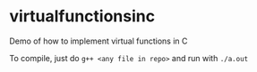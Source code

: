 # virtualfunctionsinc
Demo of how to implement virtual functions in C


To compile, just do `g++ <any file in repo>` and run with `./a.out`
